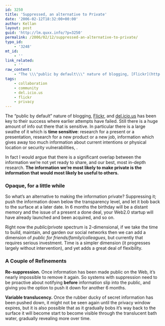 ```yaml
---
id: 3250
title: 'Suppressed, an alternative to Private'
date: '2006-02-12T18:32:00+00:00'
author: Kellan
layout: post
guid: 'http://lm.quxx.info/?p=3250'
permalink: /2006/02/12/suppressed-an-alternative-to-private/
typo_id:
    - '3248'
mt_id:
    - ''
link_related:
    - ''
raw_content:
    - "The \\\"public by default\\\" nature of blogging, [Flickr](http://flickr.com), and [del.icio.us](http://del.icio.us) has been key to their success where earlier attempts have failed.  Still there is a huge amount of info out there that is sensitive.  In particular there is a large swathe of it which is **time sensitive**:  research for a present or a presentation, research for a new product or a new job, information which gives away too much information about current intentions or physical location or security vulnerabilities, <insert your example here>.\r\n\r\nIn fact I would argue that there is a significant overlap between the information we\\'re not yet ready to share, and our best, most in-depth research.  **The information we\\'re most likely to make private is the information that would most likely be useful to others.**\r\n\r\n### Opaque, for a little while\r\n\r\nSo what\\'s an alternative to making the information private?  Suppressing it; push the information down below the transparency level, and let it bob back to the surface at a later date.  In 6 months the birthday will be a distant memory and the issue of a present a done deal, your Web2.0 startup will have already launched and been acquired, and so on.  \r\n\r\nRight now the _public/private_ spectrum is 2-dimensional, if we take the time to build, maintain, and garden our social networks then we can add a dimension of _public for friends/family/colleagues_, but currently that requires serious investment.  Time is a simpler dimension (it progresses largely without intervention), and yet adds a great deal of flexibility.\r\n\r\n### A Couple of Refinements\r\n\r\n**Re-suppression.**  Once information has been made public on the Web, it\\'s nearly impossible to remove it again.  So systems with suppression need to be proactive about notifying **before** information slip into the public, and giving you the option to push it down for another 6 months.\r\n\r\n**Variable translucency.**  Once the rubber ducky of secret information has been pushed down, it might not be seen again until the privacy window expires, but it is also possible that as it gradually bobs it\\'s way back to the surface it will become start to become visible through the translucent bath water, gradually revealing more over time."
tags:
    - collaboration
    - community
    - del.icio.us
    - flickr
    - privacy
---
```


The “public by default” nature of blogging, [Flickr](http://flickr.com), and [del.icio.us](http://del.icio.us) has been key to their success where earlier attempts have failed. Still there is a huge amount of info out there that is sensitive. In particular there is a large swathe of it which is **time sensitive**: research for a present or a presentation, research for a new product or a new job, information which gives away too much information about current intentions or physical location or security vulnerabilities, <insert example="" here="" your="">.</insert>

In fact I would argue that there is a significant overlap between the information we’re not yet ready to share, and our best, most in-depth research. **The information we’re most likely to make private is the information that would most likely be useful to others.**

### Opaque, for a little while

So what’s an alternative to making the information private? Suppressing it; push the information down below the transparency level, and let it bob back to the surface at a later date. In 6 months the birthday will be a distant memory and the issue of a present a done deal, your Web2.0 startup will have already launched and been acquired, and so on.

Right now the *public/private* spectrum is 2-dimensional, if we take the time to build, maintain, and garden our social networks then we can add a dimension of *public for friends/family/colleagues*, but currently that requires serious investment. Time is a simpler dimension (it progresses largely without intervention), and yet adds a great deal of flexibility.

### A Couple of Refinements

**Re-suppression.** Once information has been made public on the Web, it’s nearly impossible to remove it again. So systems with suppression need to be proactive about notifying **before** information slip into the public, and giving you the option to push it down for another 6 months.

**Variable translucency.** Once the rubber ducky of secret information has been pushed down, it might not be seen again until the privacy window expires, but it is also possible that as it gradually bobs it’s way back to the surface it will become start to become visible through the translucent bath water, gradually revealing more over time.